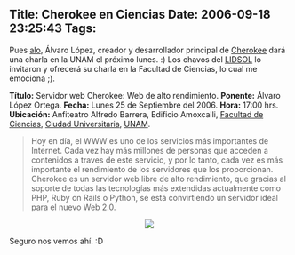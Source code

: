 Title: Cherokee en Ciencias
Date: 2006-09-18 23:25:43
Tags: 
---
<p>Pues <a target="_blank" href="http://www.alobbs.com">alo</a>, Álvaro López, creador y desarrollador principal de <a target="_blank" href="http://www.0x50.org">Cherokee</a> dará una charla en la UNAM el próximo lunes. :) Los chavos del <a target="_blank" href="http://www.lidsol.org">LIDSOL</a> lo invitaron y ofrecerá su charla en la Facultad de Ciencias, lo cual me emociona ;).

<strong>Título:</strong> Servidor web Cherokee: Web de alto rendimiento.
<strong>Ponente:</strong> Álvaro López Ortega.
<strong>Fecha:</strong> Lunes 25 de Septiembre del 2006.
<strong>Hora:</strong> 17:00 hrs.
<strong>Ubicación:</strong> Anfiteatro Alfredo Barrera, Edificio Amoxcalli, <a href="http://www.fciencias.unam.mx/xfc-movimiento/app">Facultad de Ciencias</a>, <a href="http://www.mapa.unam.mx/">Ciudad Universitaria</a>, <a href="http://www.unam.mx/">UNAM</a>.
</p>
<blockquote>Hoy en día, el WWW es uno de los servicios más importantes de Internet. Cada vez hay más millones de personas que acceden a contenidos a traves de este servicio, y por lo tanto, cada vez es más importante el rendimiento de los servidores que los proporcionan. Cherokee es un servidor web libre de alto rendimiento, que gracias al soporte de todas las tecnologías más extendidas actualmente como PHP, Ruby on Rails o Python, se está convirtiendo un servidor ideal para el nuevo Web 2.0.</blockquote>
<p align="center"><a href="http://www.0x50.org"><img border="0" src="http://maggit.com.mx/cherokee.png"/></a></p>
<p>
Seguro nos vemos ahí. :D </p>
